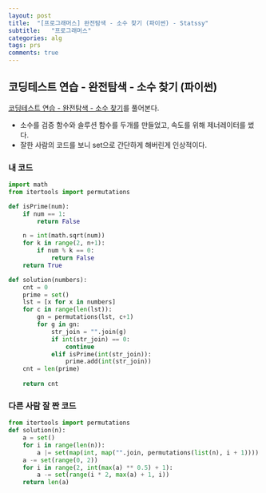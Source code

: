 ```yaml
---
layout: post
title:  "[프로그래머스] 완전탐색 - 소수 찾기 (파이썬) - Statssy"
subtitle:   "프로그래머스"
categories: alg
tags: prs
comments: true
---
```


## 코딩테스트 연습 - 완전탐색 - 소수 찾기 (파이썬)

[코딩테스트 연습 - 완전탐색 - 소수 찾기](https://programmers.co.kr/learn/courses/30/lessons/42839)를 풀어본다.
  

- 소수를 검증 함수와 솔루션 함수를 두개를 만들었고, 속도를 위해 제너레이터를 썼다.
- 잘한 사람의 코드를 보니 set으로 간단하게 해버린게 인상적이다.
  

### 내 코드

```python
import math
from itertools import permutations

def isPrime(num):
    if num == 1: 
        return False

    n = int(math.sqrt(num))
    for k in range(2, n+1):
        if num % k == 0: 
            return False
    return True

def solution(numbers):
    cnt = 0
    prime = set()
    lst = [x for x in numbers]
    for c in range(len(lst)):
        gn = permutations(lst, c+1)
        for g in gn:
            str_join = "".join(g)
            if int(str_join) == 0:
                continue
            elif isPrime(int(str_join)):
                prime.add(int(str_join))
    cnt = len(prime)   
        
    return cnt
```
  
  
### 다른 사람 잘 짠 코드
```python
from itertools import permutations
def solution(n):
    a = set()
    for i in range(len(n)):
        a |= set(map(int, map("".join, permutations(list(n), i + 1))))
    a -= set(range(0, 2))
    for i in range(2, int(max(a) ** 0.5) + 1):
        a -= set(range(i * 2, max(a) + 1, i))
    return len(a)
```
